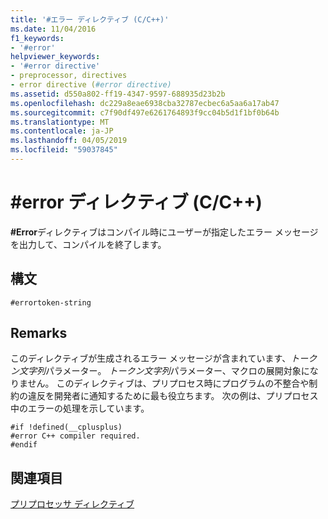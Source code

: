 ```yaml
---
title: '#エラー ディレクティブ (C/C++)'
ms.date: 11/04/2016
f1_keywords:
- '#error'
helpviewer_keywords:
- '#error directive'
- preprocessor, directives
- error directive (#error directive)
ms.assetid: d550a802-ff19-4347-9597-688935d23b2b
ms.openlocfilehash: dc229a8eae6938cba32787ecbec6a5aa6a17ab47
ms.sourcegitcommit: c7f90df497e6261764893f9cc04b5d1f1bf0b64b
ms.translationtype: MT
ms.contentlocale: ja-JP
ms.lasthandoff: 04/05/2019
ms.locfileid: "59037845"
---
```

# <a name="error-directive-cc"></a>#error ディレクティブ (C/C++)
**#Error**ディレクティブはコンパイル時にユーザーが指定したエラー メッセージを出力して、コンパイルを終了します。

## <a name="syntax"></a>構文

```
#errortoken-string
```

## <a name="remarks"></a>Remarks

このディレクティブが生成されるエラー メッセージが含まれています、*トークン文字列*パラメーター。 *トークン文字列*パラメーター、マクロの展開対象になりません。 このディレクティブは、プリプロセス時にプログラムの不整合や制約の違反を開発者に通知するために最も役立ちます。 次の例は、プリプロセス中のエラーの処理を示しています。

```
#if !defined(__cplusplus)
#error C++ compiler required.
#endif
```

## <a name="see-also"></a>関連項目

[プリプロセッサ ディレクティブ](../preprocessor/preprocessor-directives.md)